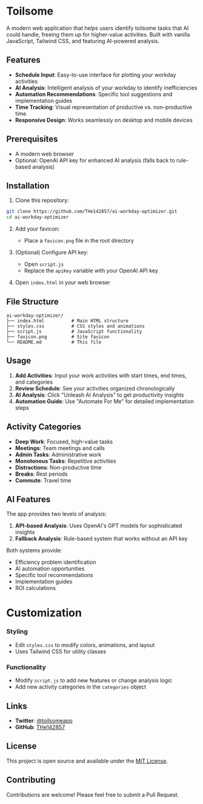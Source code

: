 # Toilsome

A modern web application that helps users identify toilsome tasks that AI could handle, freeing them up for higher-value activities. Built with vanilla JavaScript, Tailwind CSS, and featuring AI-powered analysis.

##  Features

- **Schedule Input**: Easy-to-use interface for plotting your workday activities
- **AI Analysis**: Intelligent analysis of your workday to identify inefficiencies
- **Automation Recommendations**: Specific tool suggestions and implementation guides
- **Time Tracking**: Visual representation of productive vs. non-productive time
- **Responsive Design**: Works seamlessly on desktop and mobile devices

##  Prerequisites

- A modern web browser
- Optional: OpenAI API key for enhanced AI analysis (falls back to rule-based analysis)

##  Installation

1. Clone this repository:
```bash
git clone https://github.com/THe142857/ai-workday-optimizer.git
cd ai-workday-optimizer
```

2. Add your favicon:
   - Place a `favicon.png` file in the root directory

3. (Optional) Configure API key:
   - Open `script.js`
   - Replace the `apiKey` variable with your OpenAI API key

4. Open `index.html` in your web browser
   
##  File Structure

```
ai-workday-optimizer/
├── index.html          # Main HTML structure
├── styles.css          # CSS styles and animations
├── script.js           # JavaScript functionality
├── favicon.png         # Site favicon
└── README.md           # This file
```

##  Usage

1. **Add Activities**: Input your work activities with start times, end times, and categories
2. **Review Schedule**: See your activities organized chronologically
3. **AI Analysis**: Click "Unleash AI Analysis" to get productivity insights
4. **Automation Guide**: Use "Automate For Me" for detailed implementation steps

##  Activity Categories

- **Deep Work**: Focused, high-value tasks
- **Meetings**: Team meetings and calls
- **Admin Tasks**: Administrative work
- **Monotonous Tasks**: Repetitive activities
- **Distractions**: Non-productive time
- **Breaks**: Rest periods
- **Commute**: Travel time

##  AI Features

The app provides two levels of analysis:

1. **API-based Analysis**: Uses OpenAI's GPT models for sophisticated insights
2. **Fallback Analysis**: Rule-based system that works without an API key

Both systems provide:
- Efficiency problem identification
- AI automation opportunities
- Specific tool recommendations
- Implementation guides
- ROI calculations

 # Customization

### Styling
- Edit `styles.css` to modify colors, animations, and layout
- Uses Tailwind CSS for utility classes

### Functionality
- Modify `script.js` to add new features or change analysis logic
- Add new activity categories in the `categories` object

##  Links

- **Twitter**: [@toilsomeapp](https://x.com/toilsomeapp)
- **GitHub**: [THe142857](https://github.com/THe142857)

##  License

This project is open source and available under the [MIT License](LICENSE).

## Contributing

Contributions are welcome! Please feel free to submit a Pull Request.
